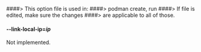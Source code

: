 ####> This option file is used in:
####> podman create, run
####> If file is edited, make sure the changes
####> are applicable to all of those.

#### **--link-local-ip**=_ip_

Not implemented.
